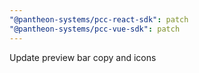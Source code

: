 ```yaml
---
"@pantheon-systems/pcc-react-sdk": patch
"@pantheon-systems/pcc-vue-sdk": patch
---
```


Update preview bar copy and icons
